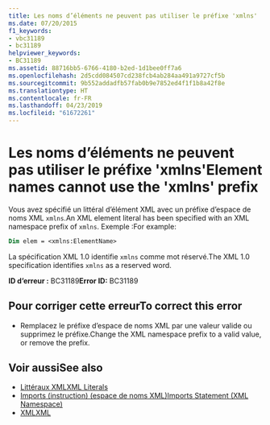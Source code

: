 ```yaml
---
title: Les noms d’éléments ne peuvent pas utiliser le préfixe 'xmlns'
ms.date: 07/20/2015
f1_keywords:
- vbc31189
- bc31189
helpviewer_keywords:
- BC31189
ms.assetid: 88716bb5-6766-4180-b2ed-1d1bee0ff7a6
ms.openlocfilehash: 2d5cdd084507cd238fcb4ab284aa491a9727cf5b
ms.sourcegitcommit: 9b552addadfb57fab0b9e7852ed4f1f1b8a42f8e
ms.translationtype: HT
ms.contentlocale: fr-FR
ms.lasthandoff: 04/23/2019
ms.locfileid: "61672261"
---
```

# <a name="element-names-cannot-use-the-xmlns-prefix"></a><span data-ttu-id="cdb54-102">Les noms d’éléments ne peuvent pas utiliser le préfixe 'xmlns'</span><span class="sxs-lookup"><span data-stu-id="cdb54-102">Element names cannot use the 'xmlns' prefix</span></span>
<span data-ttu-id="cdb54-103">Vous avez spécifié un littéral d’élément XML avec un préfixe d’espace de noms XML `xmlns`.</span><span class="sxs-lookup"><span data-stu-id="cdb54-103">An XML element literal has been specified with an XML namespace prefix of `xmlns`.</span></span> <span data-ttu-id="cdb54-104">Exemple :</span><span class="sxs-lookup"><span data-stu-id="cdb54-104">For example:</span></span>  
  
```vb  
Dim elem = <xmlns:ElementName>  
```  
  
 <span data-ttu-id="cdb54-105">La spécification XML 1.0 identifie `xmlns` comme mot réservé.</span><span class="sxs-lookup"><span data-stu-id="cdb54-105">The XML 1.0 specification identifies `xmlns` as a reserved word.</span></span>  
  
 <span data-ttu-id="cdb54-106">**ID d’erreur :** BC31189</span><span class="sxs-lookup"><span data-stu-id="cdb54-106">**Error ID:** BC31189</span></span>  
  
## <a name="to-correct-this-error"></a><span data-ttu-id="cdb54-107">Pour corriger cette erreur</span><span class="sxs-lookup"><span data-stu-id="cdb54-107">To correct this error</span></span>  
  
- <span data-ttu-id="cdb54-108">Remplacez le préfixe d’espace de noms XML par une valeur valide ou supprimez le préfixe.</span><span class="sxs-lookup"><span data-stu-id="cdb54-108">Change the XML namespace prefix to a valid value, or remove the prefix.</span></span>  
  
## <a name="see-also"></a><span data-ttu-id="cdb54-109">Voir aussi</span><span class="sxs-lookup"><span data-stu-id="cdb54-109">See also</span></span>

- [<span data-ttu-id="cdb54-110">Littéraux XML</span><span class="sxs-lookup"><span data-stu-id="cdb54-110">XML Literals</span></span>](../../visual-basic/language-reference/xml-literals/index.md)
- [<span data-ttu-id="cdb54-111">Imports (instruction) (espace de noms XML)</span><span class="sxs-lookup"><span data-stu-id="cdb54-111">Imports Statement (XML Namespace)</span></span>](../../visual-basic/language-reference/statements/imports-statement-xml-namespace.md)
- [<span data-ttu-id="cdb54-112">XML</span><span class="sxs-lookup"><span data-stu-id="cdb54-112">XML</span></span>](../../visual-basic/programming-guide/language-features/xml/index.md)
